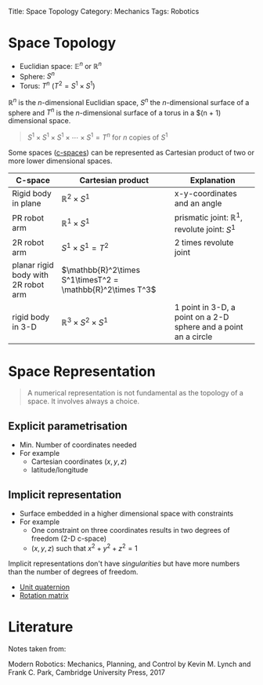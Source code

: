 Title: Space Topology
Category: Mechanics
Tags: Robotics

# Space Topology

- Euclidian space: $\mathbb{E}^n$ or $\mathbb{R}^n$
- Sphere: $S^n$
- Torus: $T^n$ ($T^2 = S^1 \times S^1$)


$\mathbb{R}^n$ is the $n$-dimensional Euclidian space, $S^n$ the $n$-dimensional surface of a sphere and $T^n$ is the $n$-dimensional
surface of a torus in a $(n + 1) dimensional space.

> $S^1 \times S^1 \times S^1 \times \cdots \times S^1 = T^n$ for $n$ copies of $S^1$

Some spaces ([c-spaces]({filename}/c-space_dof.md)) can be represented as Cartesian product of two or more lower dimensional spaces.

| C-space             | Cartesian product        | Explanation                                            |
|---------------------|--------------------------|--------------------------------------------------------|
| Rigid body in plane | $\mathbb{R}^2\times S^1$ | x-y-coordinates and an angle                           |
| PR robot arm        | $\mathbb{R}^1\times S^1$ | prismatic joint: $\mathbb{R}^1$, revolute joint: $S^1$ |
| 2R robot arm        | $S^1 \times S^1 = T^2$   | 2 times revolute joint                                 |
| planar rigid body with 2R robot arm | $\mathbb{R}^2\times S^1\timesT^2 = \mathbb{R}^2\times T^3$ |      |
| rigid body in 3-D   | $\mathbb{R}^3\times S^2\times S^1$ | 1 point in 3-D, a point on a 2-D sphere and a point an a circle |


# Space Representation

> A numerical representation is not fundamental as the topology of a space. It involves always a choice.

## Explicit parametrisation

- Min. Number of coordinates needed
- For example
    - Cartesian coordinates $(x, y, z)$
    - latitude/longitude

## Implicit representation

- Surface embedded in a higher dimensional space with constraints
- For example
    - One constraint on three coordinates results in two degrees of freedom (2-D c-space)
    - $(x, y, z)$ such that $x^2 + y^2 + z^2 = 1$


Implicit representations don't have *singularities* but have more numbers than the number of degrees of freedom.

- [Unit quaternion](https://en.wikipedia.org/wiki/Quaternion#Unit_quaternion)
- [Rotation matrix](https://en.wikipedia.org/wiki/Rotation_matrix)


# Literature

Notes taken from:

Modern Robotics: Mechanics, Planning, and Control by Kevin M. Lynch and Frank C. Park, Cambridge University Press, 2017
